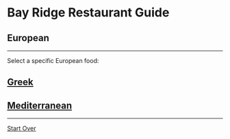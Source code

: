 # Bay Ridge Restaurant Guide

## European
---
Select a specific European food:
## [Greek](greek.md)
## [Mediterranean](mediterranean.md)
---
[Start Over](../home.md)

